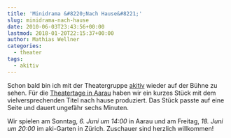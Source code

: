 ```yaml
---
title: 'Minidrama &#8220;Nach Hause&#8221;'
slug: minidrama-nach-hause
date: 2010-06-03T23:43:56+00:00
lastmod: 2018-01-20T22:15:37+00:00
author: Mathias Wellner
categories:
  - theater
tags:
  - akitiv
---
```

Schon bald bin ich mit der Theatergruppe [akitiv](http://www.aki.ethz.ch/akitiv/) wieder auf der Bühne zu sehen. Für die [Theatertage in Aarau](http://www.theatertage.ch) haben wir ein kurzes Stück mit dem vielversprechenden Titel nach hause produziert. Das Stück passte auf eine Seite und dauert ungefähr sechs Minuten. 

Wir spielen am Sonntag, _6. Juni um 14:00_ in Aarau und am Freitag, _18. Juni um 20:00_ im aki-Garten in Zürich. Zuschauer sind herzlich willkommen!